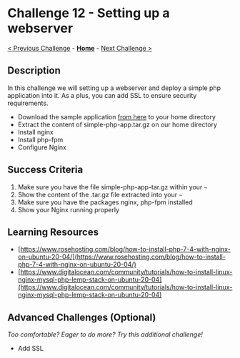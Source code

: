 # Challenge 12 - Setting up a webserver 

[< Previous Challenge](./Challenge-11.md) - **[Home](../README.md)** - [Next Challenge >](./Challenge-13.md)

## Description

In this challenge we will setting up a webserver and deploy a simple php application into it. As a plus, you can add SSL to ensure security requirements.

- Download the sample application [from here](/resources/simple-php-app.tar.gz) to your home directory
- Extract the content of simple-php-app.tar.gz on our home directory
- Install nginx
- Install php-fpm
- Configure Nginx

## Success Criteria

1. Make sure you have the file simple-php-app-tar.gz within your `~`
2. Show the content of the .tar.gz file extracted into your `~`
3. Make sure you have the packages nginx, php-fpm installed
4. Show your Nginx running properly

## Learning Resources

- [https://www.rosehosting.com/blog/how-to-install-php-7-4-with-nginx-on-ubuntu-20-04/](https://www.rosehosting.com/blog/how-to-install-php-7-4-with-nginx-on-ubuntu-20-04/)
- [https://www.digitalocean.com/community/tutorials/how-to-install-linux-nginx-mysql-php-lemp-stack-on-ubuntu-20-04](https://www.digitalocean.com/community/tutorials/how-to-install-linux-nginx-mysql-php-lemp-stack-on-ubuntu-20-04)

## Advanced Challenges (Optional)
*Too comfortable?  Eager to do more?  Try this additional challenge!*

- Add SSL



